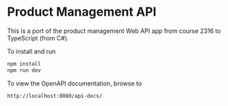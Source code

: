 # Product Management API

This is a port of the product management Web API app from course 2316 to TypeScript (from C#).

To install and run

```bash
npm install
npm run dev
```

To view the OpenAPI documentation, browse to

```
http://localhost:8080/api-docs/
```
